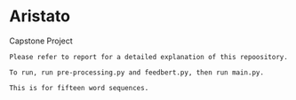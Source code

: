 # Aristato
 Capstone Project

    Please refer to report for a detailed explanation of this repoository.

    To run, run pre-processing.py and feedbert.py, then run main.py.

    This is for fifteen word sequences. 

